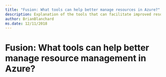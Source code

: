 ```yaml
---
title: "Fusion: What tools can help better manage resources in Azure?"
description: Explanation of the tools that can facilitate improved resource management in Azure
author: BrianBlanchard
ms.date: 12/11/2018
---
```


# Fusion: What tools can help better manage resource management in Azure?


